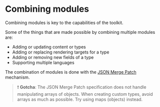# Combining modules

Combining modules is key to the capabilities of the toolkit.

Some of the things that are made possible by combining multiple modules are:

- Adding or updating content or types
- Adding or replacing rendering targets for a type
- Adding or removing new fields of a type
- Supporting multiple languages

The combination of modules is done with the [JSON Merge Patch](https://www.rfc-editor.org/rfc/rfc7396) mechanism.

> ❗️ **Gotcha**: The JSON Merge Patch specification does not handle manipulating arrays of objects. When creating custom types, avoid arrays as much as possible. Try using maps (objects) instead.